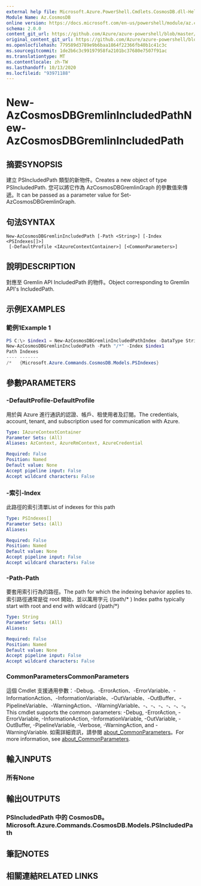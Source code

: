 ```yaml
---
external help file: Microsoft.Azure.PowerShell.Cmdlets.CosmosDB.dll-Help.xml
Module Name: Az.CosmosDB
online version: https://docs.microsoft.com/en-us/powershell/module/az.cosmosdb/new-azcosmosdbgremlinincludedpath
schema: 2.0.0
content_git_url: https://github.com/Azure/azure-powershell/blob/master/src/CosmosDB/CosmosDB/help/New-AzCosmosDBGremlinIncludedPath.md
original_content_git_url: https://github.com/Azure/azure-powershell/blob/master/src/CosmosDB/CosmosDB/help/New-AzCosmosDBGremlinIncludedPath.md
ms.openlocfilehash: 779589d3789e9b6baa1864f22366fb40b1c41c3c
ms.sourcegitcommit: 1de2b6c3c99197958fa2101bc37680e7507f91ac
ms.translationtype: MT
ms.contentlocale: zh-TW
ms.lasthandoff: 10/13/2020
ms.locfileid: "93971188"
---
```

# <span data-ttu-id="531b3-101">New-AzCosmosDBGremlinIncludedPath</span><span class="sxs-lookup"><span data-stu-id="531b3-101">New-AzCosmosDBGremlinIncludedPath</span></span>

## <span data-ttu-id="531b3-102">摘要</span><span class="sxs-lookup"><span data-stu-id="531b3-102">SYNOPSIS</span></span>
<span data-ttu-id="531b3-103">建立 PSIncludedPath 類型的新物件。</span><span class="sxs-lookup"><span data-stu-id="531b3-103">Creates a new object of type PSIncludedPath.</span></span> <span data-ttu-id="531b3-104">您可以將它作為 AzCosmosDBGremlinGraph 的參數值來傳遞。</span><span class="sxs-lookup"><span data-stu-id="531b3-104">It can be passed as a parameter value for Set-AzCosmosDBGremlinGraph.</span></span>

## <span data-ttu-id="531b3-105">句法</span><span class="sxs-lookup"><span data-stu-id="531b3-105">SYNTAX</span></span>

```
New-AzCosmosDBGremlinIncludedPath [-Path <String>] [-Index <PSIndexes[]>]
 [-DefaultProfile <IAzureContextContainer>] [<CommonParameters>]
```

## <span data-ttu-id="531b3-106">說明</span><span class="sxs-lookup"><span data-stu-id="531b3-106">DESCRIPTION</span></span>
<span data-ttu-id="531b3-107">對應至 Gremlin API IncludedPath 的物件。</span><span class="sxs-lookup"><span data-stu-id="531b3-107">Object corresponding to Gremlin API's IncludedPath.</span></span>

## <span data-ttu-id="531b3-108">示例</span><span class="sxs-lookup"><span data-stu-id="531b3-108">EXAMPLES</span></span>

### <span data-ttu-id="531b3-109">範例1</span><span class="sxs-lookup"><span data-stu-id="531b3-109">Example 1</span></span>
```powershell
PS C:\> $index1 = New-AzCosmosDBGremlinIncludedPathIndex -DataType String -Precision -1 -Kind Hash
New-AzCosmosDBGremlinIncludedPath -Path "/*" -Index $index1
Path Indexes
---- -------
/*   {Microsoft.Azure.Commands.CosmosDB.Models.PSIndexes}
```

## <span data-ttu-id="531b3-110">參數</span><span class="sxs-lookup"><span data-stu-id="531b3-110">PARAMETERS</span></span>

### <span data-ttu-id="531b3-111">-DefaultProfile</span><span class="sxs-lookup"><span data-stu-id="531b3-111">-DefaultProfile</span></span>
<span data-ttu-id="531b3-112">用於與 Azure 進行通訊的認證、帳戶、租使用者及訂閱。</span><span class="sxs-lookup"><span data-stu-id="531b3-112">The credentials, account, tenant, and subscription used for communication with Azure.</span></span>

```yaml
Type: IAzureContextContainer
Parameter Sets: (All)
Aliases: AzContext, AzureRmContext, AzureCredential

Required: False
Position: Named
Default value: None
Accept pipeline input: False
Accept wildcard characters: False
```

### <span data-ttu-id="531b3-113">-索引</span><span class="sxs-lookup"><span data-stu-id="531b3-113">-Index</span></span>
<span data-ttu-id="531b3-114">此路徑的索引清單</span><span class="sxs-lookup"><span data-stu-id="531b3-114">List of indexes for this path</span></span>

```yaml
Type: PSIndexes[]
Parameter Sets: (All)
Aliases:

Required: False
Position: Named
Default value: None
Accept pipeline input: False
Accept wildcard characters: False
```

### <span data-ttu-id="531b3-115">-Path</span><span class="sxs-lookup"><span data-stu-id="531b3-115">-Path</span></span>
<span data-ttu-id="531b3-116">要套用索引行為的路徑。</span><span class="sxs-lookup"><span data-stu-id="531b3-116">The path for which the indexing behavior applies to.</span></span>
<span data-ttu-id="531b3-117">索引路徑通常是從 root 開始，並以萬用字元 (/path/\* ) </span><span class="sxs-lookup"><span data-stu-id="531b3-117">Index paths typically start with root and end with wildcard (/path/\*)</span></span>

```yaml
Type: String
Parameter Sets: (All)
Aliases:

Required: False
Position: Named
Default value: None
Accept pipeline input: False
Accept wildcard characters: False
```

### <span data-ttu-id="531b3-118">CommonParameters</span><span class="sxs-lookup"><span data-stu-id="531b3-118">CommonParameters</span></span>
<span data-ttu-id="531b3-119">這個 Cmdlet 支援通用參數：-Debug、-ErrorAction、-ErrorVariable、-InformationAction、-InformationVariable、-OutVariable、-OutBuffer、-PipelineVariable、-WarningAction、-WarningVariable、-、-、-、-、-、-。</span><span class="sxs-lookup"><span data-stu-id="531b3-119">This cmdlet supports the common parameters: -Debug, -ErrorAction, -ErrorVariable, -InformationAction, -InformationVariable, -OutVariable, -OutBuffer, -PipelineVariable, -Verbose, -WarningAction, and -WarningVariable.</span></span> <span data-ttu-id="531b3-120">如需詳細資訊，請參閱 [about_CommonParameters](http://go.microsoft.com/fwlink/?LinkID=113216)。</span><span class="sxs-lookup"><span data-stu-id="531b3-120">For more information, see [about_CommonParameters](http://go.microsoft.com/fwlink/?LinkID=113216).</span></span>

## <span data-ttu-id="531b3-121">輸入</span><span class="sxs-lookup"><span data-stu-id="531b3-121">INPUTS</span></span>

### <span data-ttu-id="531b3-122">所有</span><span class="sxs-lookup"><span data-stu-id="531b3-122">None</span></span>

## <span data-ttu-id="531b3-123">輸出</span><span class="sxs-lookup"><span data-stu-id="531b3-123">OUTPUTS</span></span>

### <span data-ttu-id="531b3-124">PSIncludedPath 中的 CosmosDB。</span><span class="sxs-lookup"><span data-stu-id="531b3-124">Microsoft.Azure.Commands.CosmosDB.Models.PSIncludedPath</span></span>

## <span data-ttu-id="531b3-125">筆記</span><span class="sxs-lookup"><span data-stu-id="531b3-125">NOTES</span></span>

## <span data-ttu-id="531b3-126">相關連結</span><span class="sxs-lookup"><span data-stu-id="531b3-126">RELATED LINKS</span></span>
